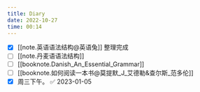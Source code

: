 ```yaml
---
title: Diary
date: 2022-10-27
time: 00:14
---
```



- [x] [[note.英语语法结构@英语兔]] 整理完成
- [ ] [[note.丹麦语语法结构]] 
- [ ] [[booknote.Danish_An_Essential_Grammar]]
- [ ] [[booknote.如何阅读一本书@莫提默_J_艾德勒&查尔斯_范多伦]]
- [x] 周三下午。 ✅ 2023-01-05